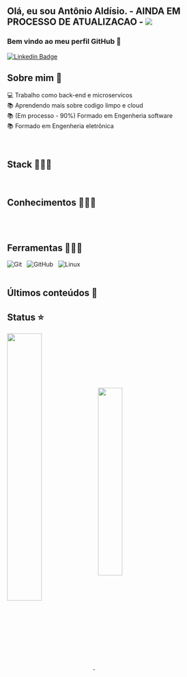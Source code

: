 ## Olá, eu sou Antônio Aldísio. - AINDA EM PROCESSO DE ATUALIZACAO - ![](https://komarev.com/ghpvc/?username=antonioaldisio&color=0085fe)
### Bem vindo ao meu perfil GitHub 👋


 [![Linkedin Badge](https://img.shields.io/badge/Linkedin-323330?style=for-the-badge&logo=linkedin&logoColor=blue)](https://www.linkedin.com/in/antonioaldisio/) &nbsp;


## Sobre mim 🎯

💻 Trabalho como back-end e microservicos <br>
📚 Aprendendo mais sobre codigo limpo e cloud<br>
📚 (Em processo - 90%) Formado em Engenheria software <br>
📚 Formado em Engenheria eletrônica <br>
<br>
<br>

 ## Stack 👩🏻‍💻

<br>

## Conhecimentos 👩🏻‍💻

<br>
<br>

## Ferramentas 👩🏻‍💻
![Git](https://img.shields.io/badge/-git-black?style=for-the-badge&logo=Git) &nbsp;
![GitHub](https://img.shields.io/badge/github-%23121011.svg?logo=github&logoColor=white&style=for-the-badge) &nbsp;
![Linux](https://img.shields.io/badge/-Linux-16C60C?style=for-the-badge&logo=linux&logoColor=white) &nbsp;
<br>
<br>
 
 ## Últimos conteúdos 📕
 
 ## Status ⭐
 
 <a href="https://github.com/anuraghazra/github-readme-stats">
  <img align="center" width='40%' src="https://github-readme-stats.vercel.app/api?username=antonioaldisio&show_icons=true&theme=dracula" />
</a> &nbsp; 
<a href="https://github.com/anuraghazra/github-readme-stats">
  <img align="center" width='33.5%'  src="https://github-readme-stats.vercel.app/api/top-langs/?username=antonioaldisio&layout=compact&theme=dracula"/>  
</a>
